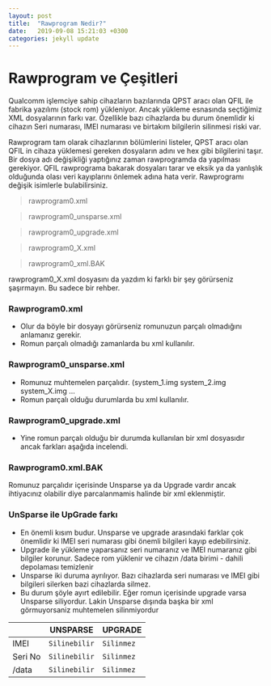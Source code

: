 ```yaml
---
layout: post
title:  "Rawprogram Nedir?"
date:   2019-09-08 15:21:03 +0300
categories: jekyll update
---
```

# Rawprogram ve Çeşitleri

Qualcomm işlemciye sahip cihazların bazılarında QPST aracı olan QFIL ile fabrika yazılımı (stock rom) yükleniyor. Ancak yükleme esnasında seçtiğimiz XML dosyalarının farkı var. Özellikle bazı cihazlarda bu durum önemlidir ki cihazın Seri numarası, IMEI numarası ve birtakım bilgilerin silinmesi riski var.

Rawprogram tam olarak cihazlarının bölümlerini listeler, QPST aracı olan QFIL in cihaza yüklemesi gereken dosyaların adını ve hex gibi bilgilerini taşır. Bir dosya adı değişikliği yaptığınız zaman rawprogramda da yapılması gerekiyor. QFIL rawprograma bakarak dosyaları tarar ve eksik ya da yanlışlık olduğunda olası veri kayıplarını önlemek adına hata verir.
Rawprogramı değişik isimlerle bulabilirsiniz.

> rawprogram0.xml

> rawprogram0_unsparse.xml

> rawprogram0_upgrade.xml

> rawprogram0_X.xml

> rawprogram0_xml.BAK

rawprogram0_X.xml dosyasını da yazdım ki farklı bir şey görürseniz şaşırmayın. Bu sadece bir rehber.
### Rawprogram0.xml
-   Olur da böyle bir dosyayı görürseniz romunuzun parçalı olmadığını anlamanız gerekir.
-   Romun parçalı olmadığı zamanlarda bu xml kullanılır.

### Rawprogram0_unsparse.xml
-   Romunuz muhtemelen parçalıdır. (system_1.img system_2.img system_X.img ...
-   Romun parçalı olduğu durumlarda bu xml kullanılır.

### Rawprogram0_upgrade.xml

-   Yine romun parçalı olduğu bir durumda kullanılan bir xml dosyasıdır ancak farkları aşağıda incelendi.

### Rawprogram0.xml.BAK

Romunuz parçalıdır içerisinde Unsparse ya da Upgrade vardır ancak ihtiyacınız olabilir diye parcalanmamis halinde bir xml eklenmiştir.

###  UnSparse ile UpGrade farkı 

-   En önemli kısım budur. Unsparse ve upgrade arasındaki farklar çok önemlidir ki IMEI seri numarası gibi önemli bilgileri kayıp edebilirsiniz.
-   Upgrade ile yükleme yaparsanız seri numaranız ve IMEI numaranız gibi bilgiler korunur. Sadece rom yüklenir ve cihazın /data birimi - dahili depolaması temizlenir
-   Unsparse iki duruma ayrılıyor. Bazı cihazlarda seri numarası ve IMEI gibi bilgileri silerken bazi cihazlarda silmez.
-   Bu durum şöyle ayırt edilebilir. Eğer romun içerisinde upgrade varsa Unsparse siliyordur. Lakin Unsparse dışında başka bir xml görmuyorsaniz muhtemelen silinmiyordur

|                |UNSPARSE                           |UPGRADE                         |
|------------------|------------------------------- |---------------------------------|
|IMEI            |`Silinebilir`					  | `Silinmez`
|Seri No           |`Silinebilir`            | `Silinmez`           |
|/data          |`Silinebilir`| `Silinmez`


